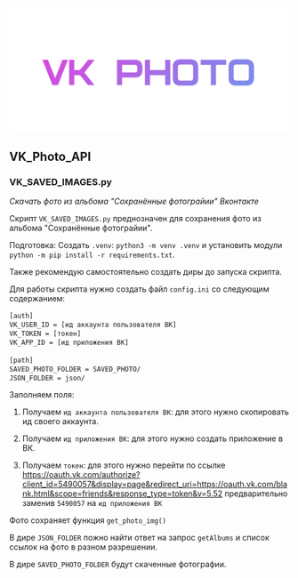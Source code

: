 ![](vk_photo_title_e.png)
---
## VK_Photo_API

### VK_SAVED_IMAGES.py

*Скачать фото из альбома "Сохранённые фотограйии" Вконтакте*

Скрипт `VK_SAVED_IMAGES.py` преднозначен для сохранения фото из альбома "Сохранённые фотограйии".

Подготовка: Создать `.venv`: `python3 -m venv .venv` и установить модули `python -m pip install -r requirements.txt`.

Также рекомендую самостоятельно создать диры до запуска скрипта. 

Для работы скрипта нужно создать файл `config.ini` со следующим содержанием:
```
[auth]
VK_USER_ID = [ид аккаунта пользователя ВК]
VK_TOKEN = [токен]
VK_APP_ID = [ид приложения ВК]

[path]
SAVED_PHOTO_FOLDER = SAVED_PHOTO/
JSON_FOLDER = json/
```
Заполняем поля:

1. Получаем `ид аккаунта пользователя ВК`: для этого нужно скопировать ид своего аккаунта.

2. Получаем `ид приложения ВК`: для этого нужно создать приложение в ВК.

3. Получаем `токен`: для этого нужно перейти по ссылке https://oauth.vk.com/authorize?client_id=5490057&display=page&redirect_uri=https://oauth.vk.com/blank.html&scope=friends&response_type=token&v=5.52 предварительно заменив `5490057` на `ид приложения ВК`

Фото сохраняет функция `get_photo_img()`

В дире `JSON_FOLDER` пожно найти ответ на запрос `getAlbums` и список ссылок на фото в разном разрешении.

В дире `SAVED_PHOTO_FOLDER` будут скаченные фотографии.